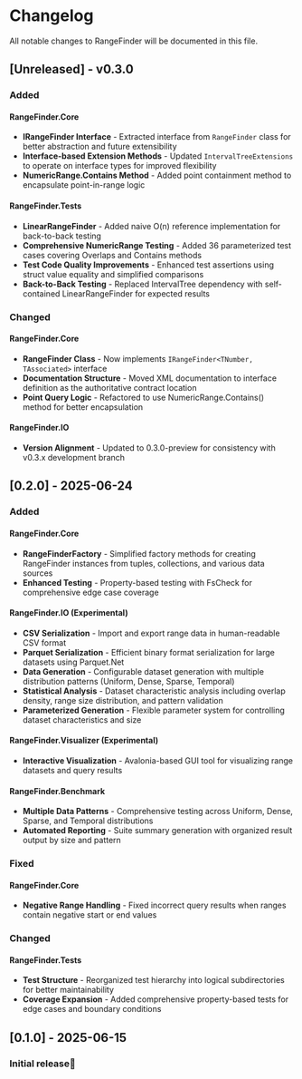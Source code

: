 # Changelog

All notable changes to RangeFinder will be documented in this file.

## [Unreleased] - v0.3.0

### Added

#### RangeFinder.Core

- **IRangeFinder Interface** - Extracted interface from `RangeFinder` class for better abstraction and future extensibility
- **Interface-based Extension Methods** - Updated `IntervalTreeExtensions` to operate on interface types for improved flexibility
- **NumericRange.Contains Method** - Added point containment method to encapsulate point-in-range logic

#### RangeFinder.Tests

- **LinearRangeFinder** - Added naive O(n) reference implementation for back-to-back testing
- **Comprehensive NumericRange Testing** - Added 36 parameterized test cases covering Overlaps and Contains methods
- **Test Code Quality Improvements** - Enhanced test assertions using struct value equality and simplified comparisons
- **Back-to-Back Testing** - Replaced IntervalTree dependency with self-contained LinearRangeFinder for expected results

### Changed

#### RangeFinder.Core

- **RangeFinder Class** - Now implements `IRangeFinder<TNumber, TAssociated>` interface
- **Documentation Structure** - Moved XML documentation to interface definition as the authoritative contract location
- **Point Query Logic** - Refactored to use NumericRange.Contains() method for better encapsulation

#### RangeFinder.IO

- **Version Alignment** - Updated to 0.3.0-preview for consistency with v0.3.x development branch

## [0.2.0] - 2025-06-24

### Added

#### RangeFinder.Core

- **RangeFinderFactory** - Simplified factory methods for creating RangeFinder instances from tuples, collections, and various data sources
- **Enhanced Testing** - Property-based testing with FsCheck for comprehensive edge case coverage

#### RangeFinder.IO (Experimental)

- **CSV Serialization** - Import and export range data in human-readable CSV format
- **Parquet Serialization** - Efficient binary format serialization for large datasets using Parquet.Net
- **Data Generation** - Configurable dataset generation with multiple distribution patterns (Uniform, Dense, Sparse, Temporal)
- **Statistical Analysis** - Dataset characteristic analysis including overlap density, range size distribution, and pattern validation
- **Parameterized Generation** - Flexible parameter system for controlling dataset characteristics and size

#### RangeFinder.Visualizer (Experimental)

- **Interactive Visualization** - Avalonia-based GUI tool for visualizing range datasets and query results

#### RangeFinder.Benchmark

- **Multiple Data Patterns** - Comprehensive testing across Uniform, Dense, Sparse, and Temporal distributions
- **Automated Reporting** - Suite summary generation with organized result output by size and pattern

### Fixed

#### RangeFinder.Core

- **Negative Range Handling** - Fixed incorrect query results when ranges contain negative start or end values

### Changed

#### RangeFinder.Tests

- **Test Structure** - Reorganized test hierarchy into logical subdirectories for better maintainability
- **Coverage Expansion** - Added comprehensive property-based tests for edge cases and boundary conditions

## [0.1.0] - 2025-06-15

### Initial release🎉
